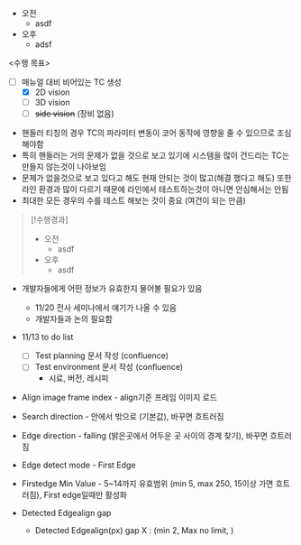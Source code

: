- 오전
	- asdf
- 오후
	- adsf

<수행 목표>
- [ ] 매뉴얼 대비 비어있는 TC 생성
	- [x] 2D vision
	- [ ] 3D vision
	- [ ] ~~side vision~~ (장비 없음)

- 핸들러 티칭의 경우 TC의 파라미터 변동이 코어 동작에 영향을 줄 수 있으므로 조심해야함
- 특히 핸들러는 거의 문제가 없을 것으로 보고 있기에 시스템을 많이 건드리는 TC는 만들지 않는것이 나아보임
- 문제가 없을것으로 보고 있다고 해도 현재 안되는 것이 많고(해결 했다고 해도) 또한 라인 환경과 많이 다르기 때문에 라인에서 테스트하는것이 아니면 안심해서는 안됨
- 최대한 모든 경우의 수를 테스트 해보는 것이 중요 (여건이 되는 만큼)

>[!수행경과]
>- 오전
>	- asdf
>- 오후
>	- asdf

- 개발자들에게 어떤 정보가 유효한지 물어볼 필요가 있음
	- 11/20 전사 세미나에서 얘기가 나올 수 있음
	- 개발자들과 논의 필요함

- 11/13 to do list
	- [ ] Test planning 문서 작성 (confluence)
	- [ ] Test environment 문서 작성 (confluence)
		- 시료, 버전, 레시피

- Align image frame index - align기준 프레임 이미지 로드
- Search direction - 안에서 밖으로 (기본값), 바꾸면 흐트러짐
- Edge direction - falling (밝은곳에서 어두운 곳 사이의  경계 찾기), 바꾸면 흐트러짐
- Edge detect mode - First Edge
- Firstedge Min Value - 5~14까지 유효범위 (min 5, max 250, 15이상 가면 흐트러짐), First edge일때만 활성화
- Detected Edgealign gap
	- Detected Edgealign(px) gap X : (min 2, Max no limit, )